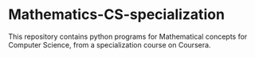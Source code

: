 # Mathematics-CS-specialization
This repository contains python programs for Mathematical concepts for Computer Science, from a specialization course on Coursera.
